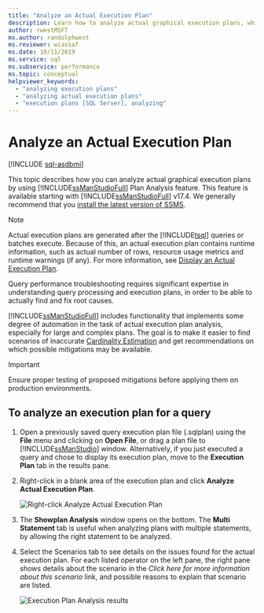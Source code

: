```yaml
---
title: "Analyze an Actual Execution Plan"
description: Learn how to analyze actual graphical execution plans, which contain runtime information, by using SQL Server Management Studio Plan Analysis feature.
author: rwestMSFT
ms.author: randolphwest
ms.reviewer: wiassaf
ms.date: 10/11/2019
ms.service: sql
ms.subservice: performance
ms.topic: conceptual
helpviewer_keywords:
  - "analyzing execution plans"
  - "analyzing actual execution plans"
  - "execution plans [SQL Server], analyzing"
---
```

# Analyze an Actual Execution Plan

 [!INCLUDE [sql-asdbmi](../../includes/applies-to-version/sql-asdbmi.md)]

This topic describes how you can analyze actual graphical execution plans by using [!INCLUDE[ssManStudioFull](../../includes/ssmanstudiofull-md.md)] Plan Analysis feature. This feature is available starting with [!INCLUDE[ssManStudioFull](../../includes/ssmanstudiofull-md.md)] v17.4. We generally recommend that you [install the latest version of SSMS](../../ssms/download-sql-server-management-studio-ssms.md).

> [!NOTE]
> Actual execution plans are generated after the [!INCLUDE[tsql](../../includes/tsql-md.md)] queries or batches execute. Because of this, an actual execution plan contains runtime information, such as actual number of rows, resource usage metrics and runtime warnings (if any). For more information, see [Display an Actual Execution Plan](../../relational-databases/performance/display-an-actual-execution-plan.md).
  
Query performance troubleshooting requires significant expertise in understanding query processing and execution plans, in order to be able to actually find and fix root causes.

[!INCLUDE[ssManStudioFull](../../includes/ssmanstudiofull-md.md)] includes functionality that implements some degree of automation in the task of actual execution plan analysis, especially for large and complex plans. The goal is to make it easier to find scenarios of inaccurate [Cardinality Estimation](../../relational-databases/performance/cardinality-estimation-sql-server.md) and get recommendations on which possible mitigations may be available.

> [!IMPORTANT]
> Ensure proper testing of proposed mitigations before applying them on production environments.
  
## To analyze an execution plan for a query  
  
1.  Open a previously saved query execution plan file (.sqlplan) using the **File** menu and clicking on **Open File**, or drag a plan file to [!INCLUDE[ssManStudio](../../includes/ssManStudio-md.md)] window. Alternatively, if you just executed a query and chose to display its execution plan, move to the **Execution Plan** tab in the results pane. 

2.  Right-click in a blank area of the execution plan and click **Analyze Actual Execution Plan**. 

    ![Right-click Analyze Actual Execution Plan](../../relational-databases/performance/media/plananalysismenuoption.png "Right-click Analyze Actual Execution Plan")   

3.  The **Showplan Analysis** window opens on the bottom. The **Multi Statement** tab is useful when analyzing plans with multiple statements, by allowing the right statement to be analyzed.

4.  Select the Scenarios tab to see details on the issues found for the actual execution plan. For each listed operator on the left pane, the right pane shows details about the scenario in the *Click here for more information about this scenario* link, and possible reasons to explain that scenario are listed.

    ![Execution Plan Analysis results](../../relational-databases/performance/media/plananalysis-scenarios.png "Execution Plan Analysis results") 
